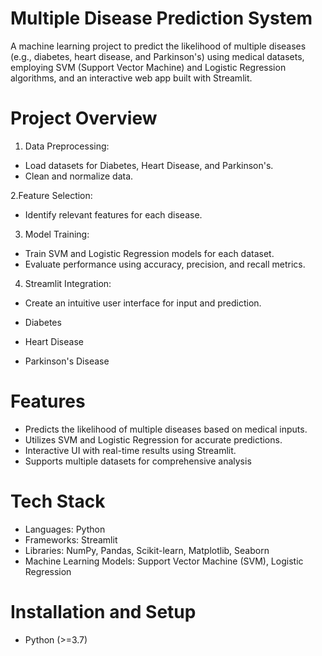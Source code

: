 # Multiple Disease Prediction System 
A machine learning project to predict the likelihood of multiple diseases (e.g., diabetes, heart disease, and Parkinson's) using medical datasets, employing  SVM (Support Vector Machine) and  Logistic Regression algorithms, and an interactive web app built with Streamlit.

# Project Overview
1. Data Preprocessing:
- Load datasets for Diabetes, Heart Disease, and Parkinson's.
- Clean and normalize data.

2.Feature Selection:
- Identify relevant features for each disease.
  
3. Model Training:
- Train SVM and Logistic Regression models for each dataset.
- Evaluate performance using accuracy, precision, and recall metrics.
  
4. Streamlit Integration:
- Create an intuitive user interface for input and prediction.

- Diabetes
- Heart Disease
- Parkinson's Disease

# Features
- Predicts the likelihood of multiple diseases based on medical inputs.
- Utilizes SVM and Logistic Regression for accurate predictions.
- Interactive UI with real-time results using Streamlit.
- Supports multiple datasets for comprehensive analysis

# Tech Stack
- Languages: Python
- Frameworks: Streamlit
- Libraries: NumPy, Pandas, Scikit-learn, Matplotlib, Seaborn
- Machine Learning Models: Support Vector Machine (SVM), Logistic Regression

# Installation and Setup
- Python (>=3.7)
